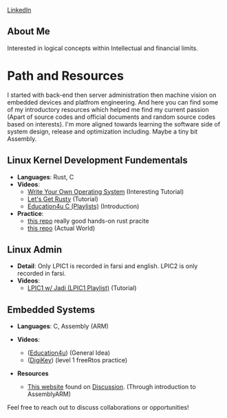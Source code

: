 
[LinkedIn](https://www.linkedin.com/in/arvin-salehi-55768120a/)


## About Me
Interested in logical concepts within Intellectual and financial limits.
  
# Path and Resources 
I started with back-end then server administration then machine vision on embedded devices and platfrom engineering. And here you can find some of my introductory resources which helped me find my current passion (Apart of source codes and official documents and random source codes based on interests). I'm more aligned towards learning the software side of system design, release and optimization including. Maybe a tiny bit Assembly.

## Linux Kernel Development Fundementals
- **Languages**: Rust, C
- **Videos**:
  - [Write Your Own Operating System](https://www.youtube.com/@writeyourownoperatingsystem) (Interesting Tutorial)
  - [Let's Get Rusty](https://www.youtube.com/@letsgetrusty) (Tutorial)
  - [Education4u C (Playlists)](https://www.youtube.com/@education4uofficial) (Introduction)
- **Practice**:
    - [this repo](https://github.com/jadijadi/riverraidrust) really good hands-on rust pracite 
    - [this repo](https://github.com/torvalds/linux) (Actual World)

## Linux Admin
- **Detail**: Only LPIC1 is recorded in farsi and english. LPIC2 is only recorded in farsi.
- **Videos**:
  - [LPIC1 w/ Jadi (LPIC1 Playlist)](https://www.youtube.com/watch?v=AKkNUvEHXhk&list=PLFOYXCPEqdNUU55Xvgst8wGTWnz_sd-cj) (Tutorial)

## Embedded Systems
- **Languages**: C, Assembly (ARM)
- **Videos**:
  - ([Education4u](https://www.youtube.com/watch?v=JO4AEkOVF2M&list=PLrjkTql3jnm-lZMoUb1xMCp0HgxvJ7ocx)) (General Idea)
  - ([DigiKey](https://www.youtube.com/watch?v=pHJ3lxOoWeI)) (level 1 freeRtos practice)

- **Resources**
   - [This website](https://azeria-labs.com/writing-arm-assembly-part-1/) found on [Discussion](https://www.reddit.com/r/asm/comments/lkdwv7/beginner_resources_for_assembly_arm_programming/). (Through introduction to AssemblyARM)

Feel free to reach out to discuss collaborations or opportunities!
